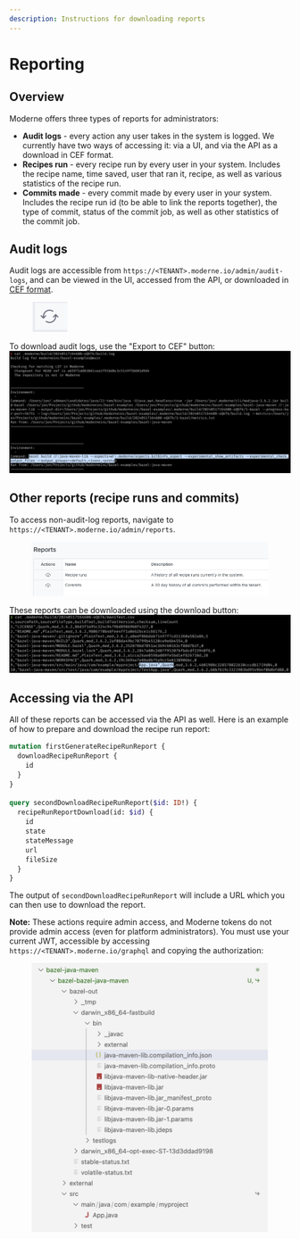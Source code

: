 ```yaml
---
description: Instructions for downloading reports
---
```


# Reporting

## Overview

Moderne offers three types of reports for administrators:

* **Audit logs** - every action any user takes in the system is logged. We currently have two ways of accessing it: via a UI, and via the API as a download in CEF format.
* **Recipes run** - every recipe run by every user in your system. Includes the recipe name, time saved, user that ran it, recipe, as well as various statistics of the recipe run.
* **Commits made** - every commit made by every user in your system. Includes the recipe run id (to be able to link the reports together), the type of commit, status of the commit job, as well as other statistics of the commit job.

## Audit logs

Audit logs are accessible from `https://<TENANT>.moderne.io/admin/audit-logs`, and can be viewed in the UI, accessed from the API, or downloaded in [CEF format](https://www.microfocus.com/documentation/arcsight/arcsight-smartconnectors-8.3/cef-implementation-standard/#CEF/Chapter%201%20What%20is%20CEF.htm?TocPath=\_\_\_\_\_2).

<figure><img src="../../../.gitbook/assets/image (1) (1) (1) (1) (1) (1) (1) (1) (1) (1).png" alt=""><figcaption></figcaption></figure>

To download audit logs, use the "Export to CEF" button: ![](<../../../.gitbook/assets/image (1) (1) (1) (1) (1) (1) (1) (1) (1) (1) (1).png>)

## Other reports (recipe runs and commits)

To access non-audit-log reports, navigate to `https://<TENANT>.moderne.io/admin/reports`.

<figure><img src="../../../.gitbook/assets/image (2) (1) (1) (1) (1) (1).png" alt=""><figcaption></figcaption></figure>

These reports can be downloaded using the download button: ![](<../../../.gitbook/assets/image (3) (1) (1) (1) (1).png>)

## Accessing via the API

All of these reports can be accessed via the API as well. Here is an example of how to prepare and download the recipe run report:

```graphql
mutation firstGenerateRecipeRunReport {
  downloadRecipeRunReport {
    id
  }
}

query secondDownloadRecipeRunReport($id: ID!) {
  recipeRunReportDownload(id: $id) {
    id
    state
    stateMessage
    url
    fileSize
  }
}
```

The output of `secondDownloadRecipeRunReport` will include a URL which you can then use to download the report.

**Note:** These actions require admin access, and Moderne tokens do not provide admin access (even for platform administrators). You must use your current JWT, accessible by accessing `https://<TENANT>.moderne.io/graphql` and copying the authorization:

<figure><img src="../../../.gitbook/assets/image (4) (1) (1) (1).png" alt=""><figcaption></figcaption></figure>
